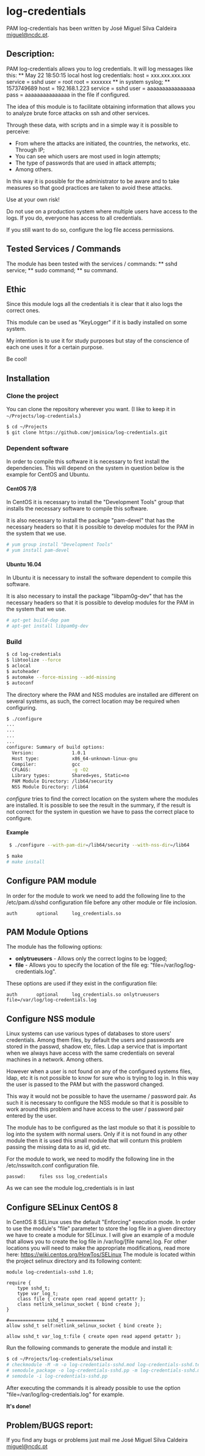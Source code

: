 # log-credentials
PAM log-credentials has been written by José Miguel Silva Caldeira <miguel@ncdc.pt>.

## Description:
PAM log-credentials allows you to log credentials.
It will log messages like this:
** May 22 18:50:15 local host log credentials: host = xxx.xxx.xxx.xxx service = sshd user = root root = xxxxxxx ** in system syslog;
** 1573749689 host = 192.168.1.223 service = sshd user = aaaaaaaaaaaaaaaa pass = aaaaaaaaaaaaaaa in the file if configured.

The idea of this module is to facilitate obtaining information that allows you to analyze brute force attacks on ssh and other services.

Through these data, with scripts and in a simple way it is possible to perceive:
* From where the attacks are initiated, the countries, the networks, etc. Through IP;
* You can see which users are most used in login attempts;
* The type of passwords that are used in attack attempts;
* Among others.

In this way it is possible for the administrator to be aware and to take measures so that good practices are taken to avoid these attacks.

Use at your own risk!

Do not use on a production system where multiple users have access to the logs. If you do, everyone has access to all credentials.

If you still want to do so, configure the log file access permissions.

## Tested Services / Commands
The module has been tested with the services / commands:
** sshd service;
** sudo command;
** su command.

## Ethic
Since this module logs all the credentials it is clear that it also logs the correct ones.

This module can be used as "KeyLogger" if it is badly installed on some system.

My intention is to use it for study purposes but stay of the conscience of each one uses it for a certain purpose.

Be cool!

## Installation

### Clone the project
You can clone the repository wherever you want. (I like to keep it in `~/Projects/log-credentials`.)

```Bash
$ cd ~/Projects
$ git clone https://github.com/jomisica/log-credentials.git
```

### Dependent software
In order to compile this software it is necessary to first install the dependencies. This will depend on the system in question below is the example for CentOS and Ubuntu.

#### CentOS 7/8
In CentOS it is necessary to install the "Development Tools" group that installs the necessary software to compile this software.

It is also necessary to install the package "pam-devel" that has the necessary headers so that it is possible to develop modules for the PAM in the system that we use.

```Bash
# yum group install "Development Tools"
# yum install pam-devel
```

#### Ubuntu 16.04
In Ubuntu it is necessary to install the software dependent to compile this software.

It is also necessary to install the package "libpam0g-dev" that has the necessary headers so that it is possible to develop modules for the PAM in the system that we use.

```bash
# apt-get build-dep pam
# apt-get install libpam0g-dev
```

### Build
```Bash
$ cd log-credentials
$ libtoolize --force
$ aclocal
$ autoheader
$ automake --force-missing --add-missing
$ autoconf
```

The directory where the PAM and NSS modules are installed are different on several systems, as such, the correct location may be required when configuring.

```bash
$ ./configure
...
...
...
...
configure: Summary of build options:
  Version:              1.0.1
  Host type:            x86_64-unknown-linux-gnu
  Compiler:             gcc
  CFLAGS:               -g -O2
  Library types:        Shared=yes, Static=no
  PAM Module Directory: /lib64/security
  NSS Module Directory: /lib64
```

*configure* tries to find the correct location on the system where the modules are installed.
It is possible to see the result in the summary, if the result is not correct for the system in question we have to pass the correct place to configure.

#### Example
```bash
 $ ./configure --with-pam-dir=/lib64/security --with-nss-dir=/lib64
```

```bash
$ make
# make install
```

## Configure PAM module
In order for the module to work we need to add the following line to the /etc/pam.d/sshd configuration file before any other module or file inclosion.

```
auth       optional     log_credentials.so
```

## PAM Module Options

The module has the following options:
* **onlytrueusers** - Allows only the correct logins to be logged;
* **file** - Allows you to specify the location of the file eg: "file=/var/log/log-credentials.log".

These options are used if they exist in the configuration file:

```
auth       optional     log_credentials.so onlytrueusers file=/var/log/log-credentials.log
```

## Configure NSS module
Linux systems can use various types of databases to store users' credentials. Among them files, by default the users and passwords are stored in the passwd, shadow etc, files. Ldap a service that is important when we always have access with the same credentials on several machines in a network. Among others.

However when a user is not found on any of the configured systems files, ldap, etc it is not possible to know for sure who is trying to log in. In this way the user is passed to the PAM but with the password changed.

This way it would not be possible to have the username / password pair. As such it is necessary to configure the NSS module so that it is possible to work around this problem and have access to the user / password pair entered by the user.

The module has to be configured as the last module so that it is possible to log into the system with normal users. Only if it is not found in any other module then it is used this small module that will conturn this problem passing the missing data to as id, gid etc.

For the module to work, we need to modify the following line in the /etc/nsswitch.conf configuration file.

```
passwd:     files sss log_credentials
```

As we can see the module log_credentials is in last

## Configure SELinux CentOS 8

In CentOS 8 SELinux uses the default "Enforcing" execution mode.
In order to use the module's "file" parameter to store the log file in a given directory we have to create a module for SELinux.
I will give an example of a module that allows you to create the log file in /var/log/[file name].log.
For other locations you will need to make the appropriate modifications, read more here: https://wiki.centos.org/HowTos/SELinux
The module is located within the project selinux directory and its following content:

```
module log-credentials-sshd 1.0;

require {
	type sshd_t;
	type var_log_t;
	class file { create open read append getattr };
	class netlink_selinux_socket { bind create };
}

#============= sshd_t ==============
allow sshd_t self:netlink_selinux_socket { bind create };

allow sshd_t var_log_t:file { create open read append getattr };
```

Run the following commands to generate the module and install it:

```Bash
$ cd ~/Projects/log-credentials/selinux
# checkmodule -M -m -o log-credentials-sshd.mod log-credentials-sshd.te
# semodule_package -o log-credentials-sshd.pp -m log-credentials-sshd.mod
# semodule -i log-credentials-sshd.pp
```

After executing the commands it is already possible to use the option "file=/var/log/log-credentials.log" for example.


**It's done!**



## Problem/BUGS report:
If you find any bugs or problems just mail me José Miguel Silva Caldeira <miguel@ncdc.pt>
